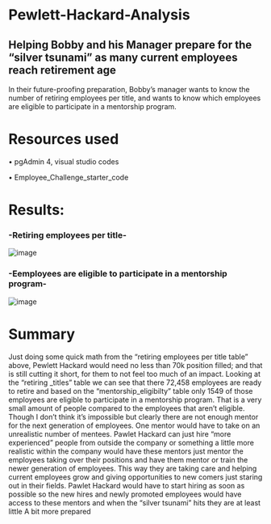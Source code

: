 # Pewlett-Hackard-Analysis

## Helping Bobby and his Manager prepare for the “silver tsunami” as many current employees reach retirement age
In their future-proofing preparation, Bobby’s manager wants to know the number of retiring employees per title, and wants to know which employees are eligible to participate in a mentorship program. 

# Resources used
•	pgAdmin 4, visual studio codes

•	Employee_Challenge_starter_code

# Results:
### -Retiring employees per title-

![image](https://user-images.githubusercontent.com/107021649/184072206-89c6fb3c-95c4-4b48-a390-2194153308c0.png)

### -Eemployees are eligible to participate in a mentorship program-
![image](https://user-images.githubusercontent.com/107021649/184072780-f1314e51-d45e-4ab0-abcd-9c656c61833a.png)

# Summary
Just doing some quick math from the “retiring employees per title table” above, Pewlett Hackard would need no less than 70k position filled; and that is still cutting it short, for them to not feel too much of an impact.  Looking at the “retiring _titles” table we can see that there 72,458 employees are ready to retire and based on the “mentorship_eligibilty” table only 1549 of those employees are eligible to participate in a mentorship program. That is a very small amount of people compared to the employees that aren’t eligible. Though I don’t think it’s impossible but clearly there are not enough mentor for the next generation of employees. One mentor would have to take on an unrealistic number of mentees. Pawlet Hackard can just hire “more experienced” people from outside the company or something a little more realistic within the company would have these mentors just mentor the employees taking over their positions and have them mentor or train the newer generation of employees. This way they are taking care and helping current employees grow and giving opportunities to new comers just staring out in their fields. Pawlet Hackard would have to start hiring as soon as possible so the new hires and newly promoted employees would have access to these mentors and when the “silver tsunami” hits they are at least little A bit more prepared 
